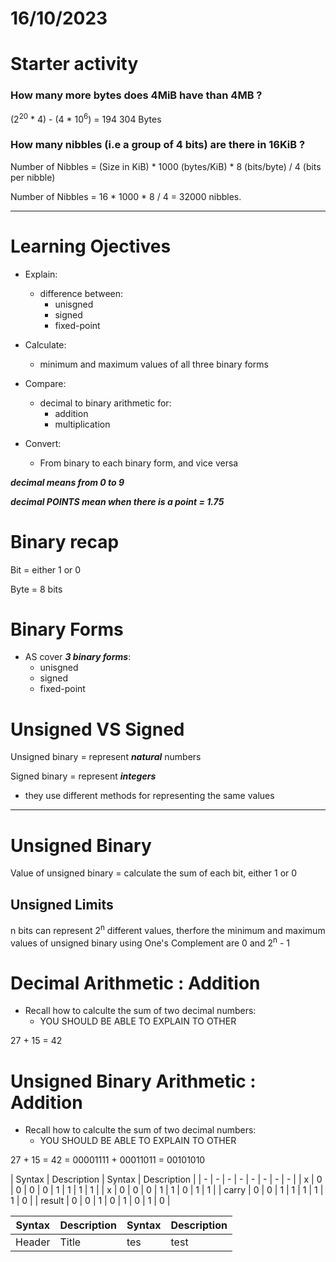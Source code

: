 # 16/10/2023

# Starter activity

### How many more bytes does 4MiB have than 4MB ? 

(2<sup>20</sup> * 4) - (4 * 10<sup>6</sup>) = 194 304 Bytes

### How many nibbles (i.e a group of 4 bits) are there in 16KiB ?

Number of Nibbles = (Size in KiB) * 1000 (bytes/KiB) * 8 (bits/byte) / 4 (bits per nibble)

Number of Nibbles = 16 * 1000 * 8 / 4 = 32000 nibbles.

---

# Learning Ojectives

- Explain:
    - difference between:
        - unisgned
        - signed
        - fixed-point

- Calculate:
    - minimum and maximum values of all three binary forms

- Compare:
    - decimal to binary arithmetic for:
        - addition
        - multiplication

- Convert:
    - From binary to each binary form, and vice versa


***decimal means from 0 to 9***

***decimal POINTS mean when there is a point = 1.75***

# Binary recap

Bit = either 1 or 0

Byte = 8 bits

# Binary Forms

- AS cover ***3 binary forms***:
    - unisgned
    - signed
    - fixed-point

# Unsigned VS Signed

Unsigned binary = represent ***natural*** numbers

Signed binary = represent ***integers***

- they use different methods for representing the same values

---

# Unsigned Binary

Value of unsigned binary = calculate the sum of each bit, either 1 or 0

## Unsigned Limits

n bits can represent 2<sup>n</sup> different values, therfore the minimum and maximum values of unsigned binary using One's Complement are 0 and 2<sup>n</sup> - 1

# Decimal Arithmetic : Addition

- Recall how to calculte the sum of two decimal numbers:
    - YOU SHOULD BE ABLE TO EXPLAIN TO OTHER

27 + 15 = 42

# Unsigned Binary Arithmetic : Addition

- Recall how to calculte the sum of two decimal numbers:
    - YOU SHOULD BE ABLE TO EXPLAIN TO OTHER

27 + 15 = 42 = 00001111 + 00011011 = 00101010

| Syntax      | Description | Syntax      | Description |
| - | - | - | - | - | - | - | - |
| x | 0 | 0 | 0 | 0 | 1 | 1 | 1 | 1 |
| x | 0 | 0 | 0 | 1 | 1 | 0 | 1 | 1 |
| carry | 0 | 0 | 1 | 1 | 1 | 1 | 1 | 0 |
| result | 0 | 0 | 1 | 0 | 1 | 0 | 1 | 0 |

| Syntax      | Description | Syntax      | Description |
| - | - | - | - |
| Header      | Title       | tes | test |

